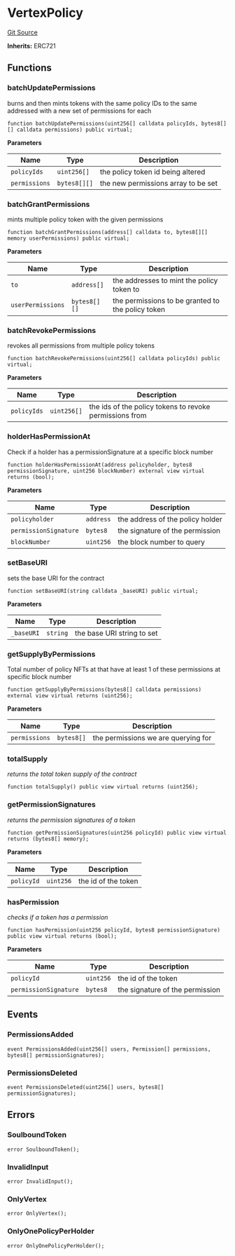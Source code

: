 # VertexPolicy
[Git Source](https://github.com/llama-community/vertex-v1/blob/8146b0e9a9ffa7cd971f2eedb0f6b4018cc535f8/src/policy/VertexPolicy.sol)

**Inherits:**
ERC721


## Functions
### batchUpdatePermissions

burns and then mints tokens with the same policy IDs to the same addressed with a new set of permissions for each


```solidity
function batchUpdatePermissions(uint256[] calldata policyIds, bytes8[][] calldata permissions) public virtual;
```
**Parameters**

|Name|Type|Description|
|----|----|-----------|
|`policyIds`|`uint256[]`|the policy token id being altered|
|`permissions`|`bytes8[][]`|the new permissions array to be set|


### batchGrantPermissions

mints multiple policy token with the given permissions


```solidity
function batchGrantPermissions(address[] calldata to, bytes8[][] memory userPermissions) public virtual;
```
**Parameters**

|Name|Type|Description|
|----|----|-----------|
|`to`|`address[]`|the addresses to mint the policy token to|
|`userPermissions`|`bytes8[][]`|the permissions to be granted to the policy token|


### batchRevokePermissions

revokes all permissions from multiple policy tokens


```solidity
function batchRevokePermissions(uint256[] calldata policyIds) public virtual;
```
**Parameters**

|Name|Type|Description|
|----|----|-----------|
|`policyIds`|`uint256[]`|the ids of the policy tokens to revoke permissions from|


### holderHasPermissionAt

Check if a holder has a permissionSignature at a specific block number


```solidity
function holderHasPermissionAt(address policyholder, bytes8 permissionSignature, uint256 blockNumber) external view virtual returns (bool);
```
**Parameters**

|Name|Type|Description|
|----|----|-----------|
|`policyholder`|`address`|the address of the policy holder|
|`permissionSignature`|`bytes8`|the signature of the permission|
|`blockNumber`|`uint256`|the block number to query|


### setBaseURI

sets the base URI for the contract


```solidity
function setBaseURI(string calldata _baseURI) public virtual;
```
**Parameters**

|Name|Type|Description|
|----|----|-----------|
|`_baseURI`|`string`|the base URI string to set|


### getSupplyByPermissions

Total number of policy NFTs at that have at least 1 of these permissions at specific block number


```solidity
function getSupplyByPermissions(bytes8[] calldata permissions) external view virtual returns (uint256);
```
**Parameters**

|Name|Type|Description|
|----|----|-----------|
|`permissions`|`bytes8[]`|the permissions we are querying for|


### totalSupply

*returns the total token supply of the contract*


```solidity
function totalSupply() public view virtual returns (uint256);
```

### getPermissionSignatures

*returns the permission signatures of a token*


```solidity
function getPermissionSignatures(uint256 policyId) public view virtual returns (bytes8[] memory);
```
**Parameters**

|Name|Type|Description|
|----|----|-----------|
|`policyId`|`uint256`|the id of the token|


### hasPermission

*checks if a token has a permission*


```solidity
function hasPermission(uint256 policyId, bytes8 permissionSignature) public view virtual returns (bool);
```
**Parameters**

|Name|Type|Description|
|----|----|-----------|
|`policyId`|`uint256`|the id of the token|
|`permissionSignature`|`bytes8`|the signature of the permission|


## Events
### PermissionsAdded

```solidity
event PermissionsAdded(uint256[] users, Permission[] permissions, bytes8[] permissionSignatures);
```

### PermissionsDeleted

```solidity
event PermissionsDeleted(uint256[] users, bytes8[] permissionSignatures);
```

## Errors
### SoulboundToken

```solidity
error SoulboundToken();
```

### InvalidInput

```solidity
error InvalidInput();
```

### OnlyVertex

```solidity
error OnlyVertex();
```

### OnlyOnePolicyPerHolder

```solidity
error OnlyOnePolicyPerHolder();
```

